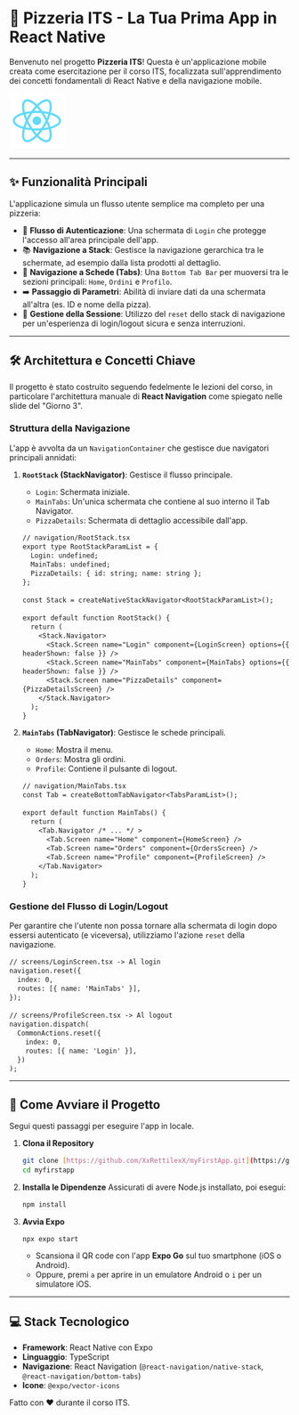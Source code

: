 # 🍕 Pizzeria ITS - La Tua Prima App in React Native

Benvenuto nel progetto **Pizzeria ITS**! Questa è un'applicazione mobile creata come esercitazione per il corso ITS, focalizzata sull'apprendimento dei concetti fondamentali di React Native e della navigazione mobile.

![React Native Logo](https://raw.githubusercontent.com/xxrettilexx/myfirstapp/main/assets/images/react-logo.png)

---

## ✨ Funzionalità Principali

L'applicazione simula un flusso utente semplice ma completo per una pizzeria:

-   👤 **Flusso di Autenticazione**: Una schermata di `Login` che protegge l'accesso all'area principale dell'app.
-   📚 **Navigazione a Stack**: Gestisce la navigazione gerarchica tra le schermate, ad esempio dalla lista prodotti al dettaglio.
-   📱 **Navigazione a Schede (Tabs)**: Una `Bottom Tab Bar` per muoversi tra le sezioni principali: `Home`, `Ordini` e `Profilo`.
-   ➡️ **Passaggio di Parametri**: Abilità di inviare dati da una schermata all'altra (es. ID e nome della pizza).
-   🔐 **Gestione della Sessione**: Utilizzo del `reset` dello stack di navigazione per un'esperienza di login/logout sicura e senza interruzioni.

---

## 🛠️ Architettura e Concetti Chiave

Il progetto è stato costruito seguendo fedelmente le lezioni del corso, in particolare l'architettura manuale di **React Navigation** come spiegato nelle slide del "Giorno 3".

### Struttura della Navigazione

L'app è avvolta da un `NavigationContainer` che gestisce due navigatori principali annidati:

1.  **`RootStack` (StackNavigator)**: Gestisce il flusso principale.
    -   `Login`: Schermata iniziale.
    -   `MainTabs`: Un'unica schermata che contiene al suo interno il Tab Navigator.
    -   `PizzaDetails`: Schermata di dettaglio accessibile dall'app.

    ```tsx
    // navigation/RootStack.tsx
    export type RootStackParamList = {
      Login: undefined;
      MainTabs: undefined;
      PizzaDetails: { id: string; name: string };
    };

    const Stack = createNativeStackNavigator<RootStackParamList>();

    export default function RootStack() {
      return (
        <Stack.Navigator>
          <Stack.Screen name="Login" component={LoginScreen} options={{ headerShown: false }} />
          <Stack.Screen name="MainTabs" component={MainTabs} options={{ headerShown: false }} />
          <Stack.Screen name="PizzaDetails" component={PizzaDetailsScreen} />
        </Stack.Navigator>
      );
    }
    ```

2.  **`MainTabs` (TabNavigator)**: Gestisce le schede principali.
    -   `Home`: Mostra il menu.
    -   `Orders`: Mostra gli ordini.
    -   `Profile`: Contiene il pulsante di logout.

    ```tsx
    // navigation/MainTabs.tsx
    const Tab = createBottomTabNavigator<TabsParamList>();

    export default function MainTabs() {
      return (
        <Tab.Navigator /* ... */ >
          <Tab.Screen name="Home" component={HomeScreen} />
          <Tab.Screen name="Orders" component={OrdersScreen} />
          <Tab.Screen name="Profile" component={ProfileScreen} />
        </Tab.Navigator>
      );
    }
    ```

### Gestione del Flusso di Login/Logout

Per garantire che l'utente non possa tornare alla schermata di login dopo essersi autenticato (e viceversa), utilizziamo l'azione `reset` della navigazione.

```tsx
// screens/LoginScreen.tsx -> Al login
navigation.reset({
  index: 0,
  routes: [{ name: 'MainTabs' }],
});

// screens/ProfileScreen.tsx -> Al logout
navigation.dispatch(
  CommonActions.reset({
    index: 0,
    routes: [{ name: 'Login' }],
  })
);
```

---

## 🚀 Come Avviare il Progetto

Segui questi passaggi per eseguire l'app in locale.

1.  **Clona il Repository**
    ```bash
    git clone [https://github.com/XxRettilexX/myFirstApp.git](https://github.com/XxRettilexX/myFirstApp.git)
    cd myfirstapp
    ```

2.  **Installa le Dipendenze**
    Assicurati di avere Node.js installato, poi esegui:
    ```bash
    npm install
    ```

3.  **Avvia Expo**
    ```bash
    npx expo start
    ```
    -   Scansiona il QR code con l'app **Expo Go** sul tuo smartphone (iOS o Android).
    -   Oppure, premi `a` per aprire in un emulatore Android o `i` per un simulatore iOS.

---

## 💻 Stack Tecnologico

-   **Framework**: React Native con Expo
-   **Linguaggio**: TypeScript
-   **Navigazione**: React Navigation (`@react-navigation/native-stack`, `@react-navigation/bottom-tabs`)
-   **Icone**: `@expo/vector-icons`

Fatto con ❤️ durante il corso ITS.